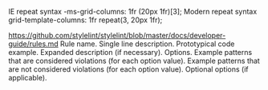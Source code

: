 IE repeat syntax
  -ms-grid-columns: 1fr (20px 1fr)[3];
Modern repeat syntax
grid-template-columns: 1fr repeat(3, 20px 1fr);

https://github.com/stylelint/stylelint/blob/master/docs/developer-guide/rules.md
Rule name.
Single line description.
Prototypical code example.
Expanded description (if necessary).
Options.
Example patterns that are considered violations (for each option value).
Example patterns that are not considered violations (for each option value).
Optional options (if applicable).
